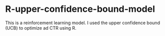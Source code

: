 # R-upper-confidence-bound-model
This is a reinforcement learning model. I used the upper confidence bound (UCB) to optimize ad CTR using R.

